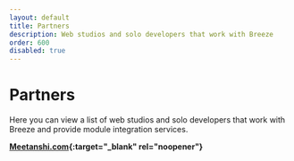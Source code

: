 ```yaml
---
layout: default
title: Partners
description: Web studios and solo developers that work with Breeze
order: 600
disabled: true
---
```


# Partners

Here you can view a list of web studios and solo developers that work with
Breeze and provide module integration services.

**[Meetanshi.com](https://meetanshi.com/){:target="_blank" rel="noopener"}**
